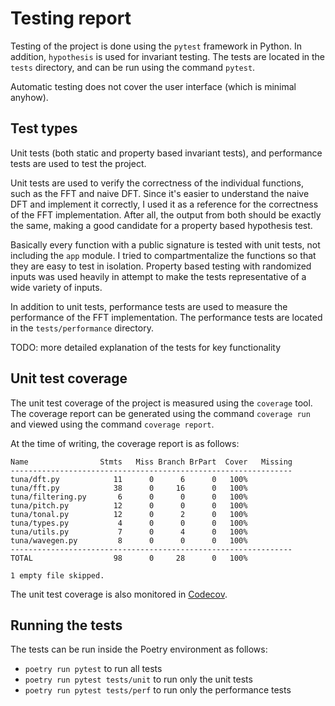 # Testing report

Testing of the project is done using the `pytest` framework in Python. In
addition, `hypothesis` is used for invariant testing. The tests are located in
the `tests` directory, and can be run using the command `pytest`.

Automatic testing does not cover the user interface (which is minimal anyhow).

## Test types

Unit tests (both static and property based invariant tests), and performance
tests are used to test the project.

Unit tests are used to verify the correctness of the individual functions, such
as the FFT and naive DFT. Since it's easier to understand the naive DFT and
implement it correctly, I used it as a reference for the correctness of the FFT
implementation. After all, the output from both should be exactly the same,
making a good candidate for a property based hypothesis test.

Basically every function with a public signature is tested with unit tests, not
including the `app` module. I tried to compartmentalize the functions so that
they are easy to test in isolation. Property based testing with randomized
inputs was used heavily in attempt to make the tests representative of a wide
variety of inputs.

In addition to unit tests, performance tests are used to measure the performance
of the FFT implementation. The performance tests are located in the `tests/performance`
directory.

TODO: more detailed explanation of the tests for key functionality

## Unit test coverage

The unit test coverage of the project is measured using the `coverage` tool. The
coverage report can be generated using the command `coverage run` and viewed
using the command `coverage report`.

At the time of writing, the coverage report is as follows:

```
Name                Stmts   Miss Branch BrPart  Cover   Missing
---------------------------------------------------------------
tuna/dft.py            11      0      6      0   100%
tuna/fft.py            38      0     16      0   100%
tuna/filtering.py       6      0      0      0   100%
tuna/pitch.py          12      0      0      0   100%
tuna/tonal.py          12      0      2      0   100%
tuna/types.py           4      0      0      0   100%
tuna/utils.py           7      0      4      0   100%
tuna/wavegen.py         8      0      0      0   100%
---------------------------------------------------------------
TOTAL                  98      0     28      0   100%

1 empty file skipped.
```

The unit test coverage is also monitored in [Codecov](https://codecov.io/github/ladtopi/tiralabra-tuna).

## Running the tests

The tests can be run inside the Poetry environment as follows:

- `poetry run pytest` to run all tests
- `poetry run pytest tests/unit` to run only the unit tests
- `poetry run pytest tests/perf` to run only the performance tests
